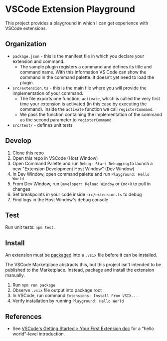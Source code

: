 # VSCode Extension Playground

This project provides a playground in which I can get experience with VSCode
extensions.

## Organization

- `package.json` - this is the manifest file in which you declare your extension
  and command.
  - The sample plugin registers a command and defines its title and command
    name. With this information VS Code can show the command in the command
    palette. It doesn’t yet need to load the plugin.
- `src/extension.ts` - this is the main file where you will provide the
  implementation of your command.
  - The file exports one function, `activate`, which is called the very first
    time your extension is activated (in this case by executing the command).
    Inside the `activate` function we call `registerCommand`.
  - We pass the function containing the implementation of the command as the
    second parameter to `registerCommand`.
- `src/test/` - defines unit tests

## Develop

1. Clone this repo
2. Open this repo in VSCode (Host Window)
3. Open Command Palette and run `Debug: Start Debugging` to launch a new
   "Extension Development Host Window" (Dev Window)
4. In Dev Window, open command palette and run `Playground: Hello World`
5. From Dev Window, run `Developer: Reload Window` or `Cmd+R` to pull in changes
6. Set breakpoints in your code inside `src/extension.ts` to debug
7. Find logs in the Host Window's debug console

## Test

Run unit tests: `npm test`.

## Install

An extension must be
[packaged](https://code.visualstudio.com/api/working-with-extensions/publishing-extension#packaging-extensions)
into a `.vsix` file before it can be installed.

The VSCode Marketplace abstracts this, but this project isn't intended to be
published to the Marketplace. Instead, package and install the
extension manually.

1. Run `npm run package`
2. Observe `.vsix` file output into package root
3. In VSCode, run command `Extensions: Install From VSIX...`
4. Verify installation by running `Playground: Hello World`

## References

- See
  [VSCode's Getting Started > Your First Extension doc](https://code.visualstudio.com/api/get-started/your-first-extension)
  for a "hello world"-level introduction.
